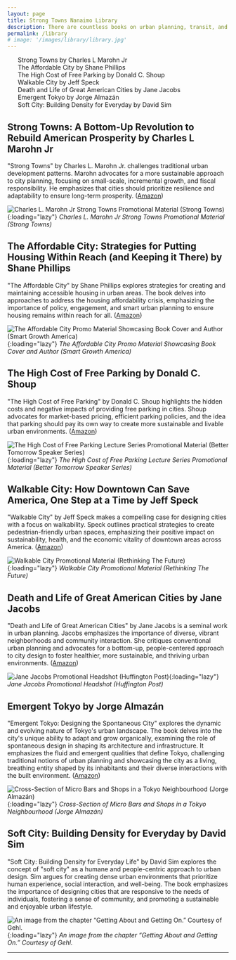 ```yaml
---
layout: page
title: Strong Towns Nanaimo Library
description: There are countless books on urban planning, transit, and urbanism, in general. Here are a few books we consider to be mandatory for anyone looking to learn more about urbanism. 
permalink: /library
# image: '/images/library/library.jpg'
---
```


<ul id="toc" class="section-nav">
  <li class="toc-entry toc-h2"><a href="#strong-towns-a-bottom-up-revolution-to-rebuild-american-prosperity-by-charles-l-marohn-jr">Strong Towns by Charles L Marohn Jr</a></li>
  <li class="toc-entry toc-h2"><a href="#the-affordable-city-strategies-for-putting-housing-within-reach-and-keeping-it-there-by-shane-phillips">The Affordable City by Shane Phillips</a></li>
  <li class="toc-entry toc-h2"><a href="#the-high-cost-of-free-parking-by-donald-c-shoup">The High Cost of Free Parking by Donald C. Shoup</a></li>
  <li class="toc-entry toc-h2"><a href="#walkable-city-how-downtown-can-save-america-one-step-at-a-time-by-jeff-speck">Walkable City by Jeff Speck</a></li>
  <li class="toc-entry toc-h2"><a href="#death-and-life-of-great-american-cities-by-jane-jacobs">Death and Life of Great American Cities by Jane Jacobs</a></li>
  <li class="toc-entry toc-h2"><a href="#emergent-tokyo-by-jorge-almazán">Emergent Tokyo by Jorge Almazán</a></li>
  <li class="toc-entry toc-h2"><a href="#soft-city-building-density-for-everyday-by-david-sim">Soft City: Building Density for Everyday by David Sim</a></li>
</ul>

## Strong Towns: A Bottom-Up Revolution to Rebuild American Prosperity by Charles L Marohn Jr 

"Strong Towns" by Charles L. Marohn Jr. challenges traditional urban development patterns. Marohn advocates for a more sustainable approach to city planning, focusing on small-scale, incremental growth, and fiscal responsibility. He emphasizes that cities should prioritize resilience and adaptability to ensure long-term prosperity. ([Amazon](https://a.co/d/9QLsuMD))

![Charles L. Marohn Jr Strong Towns Promotional Material (Strong Towns)]({{site.baseurl}}/images/library/strong-towns-charles.jpg){:loading="lazy"}
*Charles L. Marohn Jr Strong Towns Promotional Material (Strong Towns)*

## The Affordable City: Strategies for Putting Housing Within Reach (and Keeping it There) by Shane Phillips 

"The Affordable City" by Shane Phillips explores strategies for creating and maintaining accessible housing in urban areas. The book delves into approaches to address the housing affordability crisis, emphasizing the importance of policy, engagement, and smart urban planning to ensure housing remains within reach for all. ([Amazon](https://a.co/d/d0S9E4z))

![The Affordable City Promo Material Showcasing Book Cover and Author (Smart Growth America)]({{site.baseurl}}/images/library/affordable-city-shane-phillips.jpg){:loading="lazy"}
*The Affordable City Promo Material Showcasing Book Cover and Author (Smart Growth America)*

## The High Cost of Free Parking by Donald C. Shoup

"The High Cost of Free Parking" by Donald C. Shoup highlights the hidden costs and negative impacts of providing free parking in cities. Shoup advocates for market-based pricing, efficient parking policies, and the idea that parking should pay its own way to create more sustainable and livable urban environments. ([Amazon](https://a.co/d/5ZKVUit))

![The High Cost of Free Parking Lecture Series Promotional Material (Better Tomorrow Speaker Series)]({{site.baseurl}}/images/library/free-parking-donald-shoup.jpg){:loading="lazy"}
*The High Cost of Free Parking Lecture Series Promotional Material (Better Tomorrow Speaker Series)*

## Walkable City: How Downtown Can Save America, One Step at a Time by Jeff Speck

"Walkable City" by Jeff Speck makes a compelling case for designing cities with a focus on walkability. Speck outlines practical strategies to create pedestrian-friendly urban spaces, emphasizing their positive impact on sustainability, health, and the economic vitality of downtown areas across America. ([Amazon](https://a.co/d/54Ey8zf))

![Walkable City Promotional Material (Rethinking The Future)]({{site.baseurl}}/images/library/walkable-city-jeff-spek.jpg){:loading="lazy"}
*Walkable City Promotional Material (Rethinking The Future)*

## Death and Life of Great American Cities by Jane Jacobs 

"Death and Life of Great American Cities" by Jane Jacobs is a seminal work in urban planning. Jacobs emphasizes the importance of diverse, vibrant neighborhoods and community interaction. She critiques conventional urban planning and advocates for a bottom-up, people-centered approach to city design to foster healthier, more sustainable, and thriving urban environments. ([Amazon](https://a.co/d/7R6ibsv))

![Jane Jacobs Promotional Headshot (Huffington Post)]({{site.baseurl}}/images/library/death-and-life-jane-jacobs.jpg){:loading="lazy"}
*Jane Jacobs Promotional Headshot (Huffington Post)*

## Emergent Tokyo by Jorge Almazán

"Emergent Tokyo: Designing the Spontaneous City" explores the dynamic and evolving nature of Tokyo's urban landscape. The book delves into the city's unique ability to adapt and grow organically, examining the role of spontaneous design in shaping its architecture and infrastructure. It emphasizes the fluid and emergent qualities that define Tokyo, challenging traditional notions of urban planning and showcasing the city as a living, breathing entity shaped by its inhabitants and their diverse interactions with the built environment. ([Amazon](https://a.co/d/9en6e1J))

![Cross-Section of Micro Bars and Shops in a Tokyo Neighbourhood (Jorge Almazán)]({{site.baseurl}}/images/library/emergent-tokyo.jpeg){:loading="lazy"}
*Cross-Section of Micro Bars and Shops in a Tokyo Neighbourhood (Jorge Almazán)*

## Soft City: Building Density for Everyday by David Sim

"Soft City: Building Density for Everyday Life" by David Sim explores the concept of "soft city" as a humane and people-centric approach to urban design. Sim argues for creating dense urban environments that prioritize human experience, social interaction, and well-being. The book emphasizes the importance of designing cities that are responsive to the needs of individuals, fostering a sense of community, and promoting a sustainable and enjoyable urban lifestyle.

![An image from the chapter “Getting About and Getting On.” Courtesy of Gehl.]({{site.baseurl}}/images/library/soft-city.jpg){:loading="lazy"}
*An image from the chapter “Getting About and Getting On.” Courtesy of Gehl.*

***